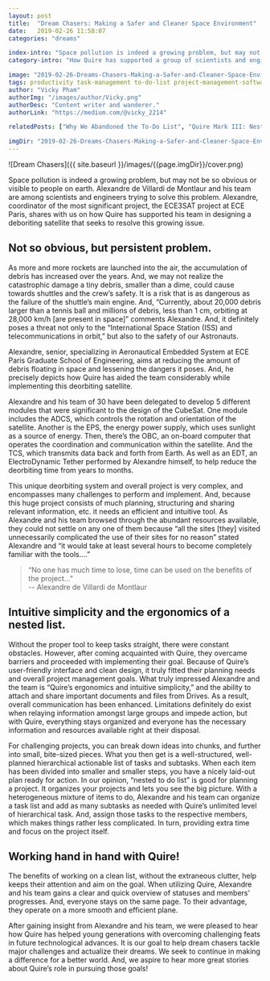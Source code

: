 ```yaml
---
layout: post
title:  "Dream Chasers: Making a Safer and Cleaner Space Environment"
date:   2019-02-26 11:58:07
categories: "dreams"

index-intro: "Space pollution is indeed a growing problem, but may not be so obvious or visible to people on earth. Alexandre de Villardi de Montlaur and his team are among scientists and engineers trying to solve this problem. Alexandre, coordinator of the most significant project, the ECE3SAT project at ECE Paris, shares with us on how Quire has supported his team in designing a deboriting satellite that seeks to resolve this growing issue."
category-intro: "How Quire has supported a group of scientists and engineers in managing their project."

image: "2019-02-26-Dreams-Chasers-Making-a-Safer-and-Cleaner-Space-Environment/cover.png"
tags: productivity task-management to-do-list project-management-software
author: "Vicky Pham"
authorImg: "/images/author/Vicky.png"
authorDesc: "Content writer and wanderer."
authorLink: "https://medium.com/@vicky_2214"

relatedPosts: ["Why We Abandoned the To-Do List", "Quire Mark III: Nested Tasks Meets Board"]

imgDir: "2019-02-26-Dreams-Chasers-Making-a-Safer-and-Cleaner-Space-Environment"
---
```


![Dream Chasers]({{ site.baseurl }}/images/{{page.imgDir}}/cover.png)

Space pollution is indeed a growing problem, but may not be so obvious or visible to people on earth. Alexandre de Villardi de Montlaur and his team are among scientists and engineers trying to solve this problem. Alexandre, coordinator of the most significant project, the ECE3SAT project at ECE Paris, shares with us on how Quire has supported his team in designing a deboriting satellite that seeks to resolve this growing issue. 

## **Not so obvious, but persistent problem.**
 
As more and more rockets are launched into the air, the accumulation of debris has increased over the years. And, we may not realize the catastrophic damage a tiny debris, smaller than a dime, could cause towards shuttles and the crew’s safety. It is a risk that is as dangerous as the failure of the shuttle’s main engine. And, “Currently, about 20,000 debris larger than a tennis ball and millions of debris, less than 1 cm, orbiting at 28,000 km/h [are present in space]” comments Alexandre. And, it definitely poses a threat not only to the “International Space Station (ISS) and telecommunications in orbit,” but also to the safety of our Astronauts.

Alexandre, senior, specializing in Aeronautical Embedded System at ECE Paris Graduate School of Engineering, aims at reducing the amount of debris floating in space and lessening the dangers it poses. And, he precisely depicts how Quire has aided the team considerably while implementing this deorbiting satellite.

Alexandre and his team of 30 have been delegated to develop 5 different modules that were significant to the design of the CubeSat. One module includes the ADCS, which controls the rotation and orientation of the satellite. Another is the EPS, the energy power supply, which uses sunlight as a source of energy. Then, there’s the OBC, an on-board computer that operates the coordination and communication within the satellite. And the TCS, which transmits data back and forth from Earth. As well as an EDT, an ElectroDynamic Tether performed by Alexandre himself, to help reduce the deorbiting time from years to months.  

This unique deorbiting system and overall project is very complex, and encompasses many challenges to perform and implement. And, because this huge project consists of much planning, structuring and sharing relevant information, etc. it needs an efficient and intuitive tool. As Alexandre and his team browsed through the abundant resources available, they could not settle on any one of them because “all the sites [they] visited unnecessarily complicated the use of their sites for no reason” stated Alexandre and “it would take at least several hours to become completely familiar with the tools….”  

> “No one has much time to lose, time can be used on the benefits of the project…” <br>
> -- Alexandre de Villardi de Montlaur<br>

## **Intuitive simplicity and the ergonomics of a nested list.**
 
Without the proper tool to keep tasks straight, there were constant obstacles. However, after coming acquainted with Quire, they overcame barriers and proceeded with implementing their goal. Because of Quire’s user-friendly interface and clean design, it truly fitted their planning needs and overall project management goals. What truly impressed Alexandre and the team is “Quire’s ergonomics and intuitive simplicity,” and the ability to attach and share important documents and files from Drives. As a result, overall communication has been enhanced. Limitations definitely do exist when relaying information amongst large groups and impede action, but with Quire, everything stays organized and everyone has the necessary information and resources available right at their disposal. 

For challenging projects, you can break down ideas into chunks, and further into small, bite-sized pieces. What you then get is a well-structured, well-planned hierarchical actionable list of tasks and subtasks. When each item has been divided into smaller and smaller steps, you have a nicely laid-out plan ready for action. In our opinion, “nested to do list” is good for planning a project. It organizes your projects and lets you see the big picture. With a heterogeneous mixture of items to do, Alexandre and his team can organize a task list and add as many subtasks as needed with Quire’s unlimited level of hierarchical task. And, assign those tasks to the respective members, which makes things rather less complicated. In turn, providing extra time and focus on the project itself.

## **Working hand in hand with Quire!**

The benefits of working on a clean list, without the extraneous clutter, help keeps their attention and aim on the goal. When utilizing Quire, Alexandre and his team gains a clear and quick overview of statuses and members’ progresses. And, everyone stays on the same page. To their advantage, they operate on a more smooth and efficient plane. 

After gaining insight from Alexandre and his team, we were pleased to hear how Quire has helped young generations with overcoming challenging feats in future technological advances. It is our goal to help dream chasers tackle major challenges and actualize their dreams. We seek to continue in making a difference for a better world. And, we aspire to hear more great stories about Quire’s role in pursuing those goals!

[jekyll]:      http://jekyllrb.com
[jekyll-gh]:   https://github.com/jekyll/jekyll
[jekyll-help]: https://github.com/jekyll/jekyll-help